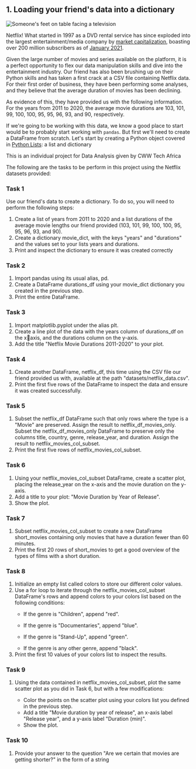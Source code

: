 ## 1. Loading your friend's data into a dictionary
<p><img src="https://assets.datacamp.com/production/project_1237/img/netflix.jpg" alt="Someone's feet on table facing a television"></p>
<p>Netflix! What started in 1997 as a DVD rental service has since exploded into the largest entertainment/media company by <a href="https://www.marketwatch.com/story/netflix-shares-close-up-8-for-yet-another-record-high-2020-07-10">market capitalization</a>, boasting over 200 million subscribers as of <a href="https://www.cbsnews.com/news/netflix-tops-200-million-subscribers-but-faces-growing-challenge-from-disney-plus/">January 2021</a>.</p>
<p>Given the large number of movies and series available on the platform, it is a perfect opportunity to flex our data manipulation skills and dive into the entertainment industry. Our friend has also been brushing up on their Python skills and has taken a first crack at a CSV file containing Netflix data. For their first order of business, they have been performing some analyses, and they believe that the average duration of movies has been declining. </p>
<p>As evidence of this, they have provided us with the following information. For the years from 2011 to 2020, the average movie durations are 103, 101, 99, 100, 100, 95, 95, 96, 93, and 90, respectively.</p>
<p>If we're going to be working with this data, we know a good place to start would be to probably start working with <code>pandas</code>. But first we'll need to create a DataFrame from scratch. Let's start by creating a Python object covered in <a href="hhttps://www.w3schools.com/python/python_lists.asp">Python Lists</a>: a list and dictionary</p>This is an individual project for Data Analysis given by CWW Tech Africa

<p>The following are the tasks to be perform in this project using the Netflix datasets provided:

<h3>Task 1</h3>
Use our friend's data to create a dictionary. To do so, you will need to perform the following 
steps:
<ol>
    <li>Create a list of years from 2011 to 2020 and a list durations of the average movie  lengths our friend provided (103, 101, 99, 100, 100, 95, 95, 96, 93, and 90).</li>
    <li>Create a dictionary movie_dict, with the keys "years" and "durations" and the values set to your lists years and durations.</li>
    <li>Print and inspect the dictionary to ensure it was created correctly</li>
</ol>
<p></p>

<h3>Task 2</h3>
<ol>
<li>Import pandas using its usual alias, pd.</li>
<li>Create a DataFrame durations_df using your movie_dict dictionary you created in the previous step.</li>
<li>Print the entire DataFrame.</li>
</ol>
<p><h3>Task 3</h3></p>
<ol>
<li>Import matplotlib.pyplot under the alias plt.</li>
<li>Create a line plot of the data with the years column of durations_df on the xaxis, and the durations column on the y-axis.</li>
<li>Add the title "Netflix Movie Durations 2011-2020" to your plot.</li>
</ol>
<p><h3>Task 4</h3></p>
<ol>
<li>Create another DataFrame, netflix_df, this time using the CSV file our friend provided us  with, available at the path "datasets/netflix_data.csv".</li>
<li>Print the first five rows of the DataFrame to inspect the data and ensure it was created successfully.</li>
</ol>
<p><h3>Task 5</h3></p>
<ol>
<li>Subset the netflix_df DataFrame such that only rows where the type is a "Movie" are preserved. Assign the result to netflix_df_movies_only.</li>
</li>Subset the netflix_df_movies_only DataFrame to preserve only the columns title, country, genre, release_year, and duration. Assign the result to netflix_movies_col_subset.</li>
<li>Print the first five rows of netflix_movies_col_subset.</li>
</ol>
<p><h3>Task 6</h3></p>
<ol>
<li>Using your netflix_movies_col_subset DataFrame, create a scatter plot, placing  the release_year on the x-axis and the movie duration on the y-axis.</li>
<li>Add a title to your plot: "Movie Duration by Year of Release".</li>
<li>Show the plot.</li>
</ol>
<p><h3>Task 7</h3></p>
<ol>
<li>Subset netflix_movies_col_subset to create a new DataFrame short_movies containing only movies that have a duration fewer than 60 minutes.</li>
<li>Print the first 20 rows of short_movies to get a good overview of the types of films with a short duration.</li>
</ol>
<p><h3>Task 8</h3></p>
<ol>
<li>Initialize an empty list called colors to store our different color values.</li>
<li>Use a for loop to iterate through the netflix_movies_col_subset DataFrame's rows and append colors to your colors list based on the following conditions:</li>
<ul>
<li>If the genre is "Children", append "red".</li>
</ul>
<ul>
<li>If the genre is "Documentaries", append "blue".</li>
</ul>
<ul>
<li>If the genre is "Stand-Up", append "green".</li>
</ul>
<ul>
<li>If the genre is any other genre, append "black".</li>
</ul>
<li>Print the first 10 values of your colors list to inspect the results.</li>
</ol>
<p><h3>Task 9</h3></p>
<ol>
<li>Using the data contained in netflix_movies_col_subset, plot the same scatter  plot as you did in Task 6, but with a few modifications:</li>
<ul>
<li>Color the points on the scatter plot using your colors list you defined in the previous step.</li>
<li>Add a title "Movie duration by year of release", an x-axis label "Release year", and a y-axis label "Duration (min)".</li>
<li>Show the plot.</li>
</ul>
</ol>
<p><h3>Task 10</h3></p>
<ol>
<li>Provide your answer to the question "Are we certain that movies are getting shorter?" in the form of a string</li>
</ol>